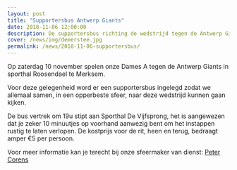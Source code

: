 ```yaml
---
layout: post
title: "Supportersbus Antwerp Giants"
date: 2018-11-06 12:00:00
description: De supportersbus richting de wedstrijd tegen de Antwerp Giants vertrekt om 19u aan de sporthal.
cover: /news/img/demerstee.jpg
permalink: /news/2018-11-06-supportersbus/
---
```


Op zaterdag 10 november spelen onze Dames A tegen de Antwerp Giants in sporthal Roosendael te Merksem.

Voor deze gelegenheid word er een supportersbus ingelegd zodat we allemaal samen, in een opperbeste sfeer, naar deze wedstrijd kunnen gaan kijken.

De bus vertrek om 19u stipt aan Sporthal De Vijfsprong, het is aangewezen dat je zeker 10 minuutjes op voorhand aanwezig bent om het instappen rustig te laten verlopen.
De kostprijs voor de rit, heen en terug, bedraagt amper €5 per persoon.

Voor meer informatie kan je terecht bij onze sfeermaker van dienst: [Peter Corens](mailto://peter.corens@skynet.be)